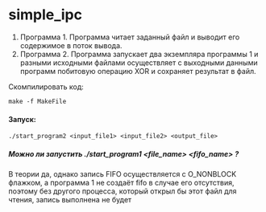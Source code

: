# simple_ipc

1) Программа 1. Программа читает заданный файл и выводит его содержимое в поток вывода.
2) Программа 2. Программа запускает два экземпляра программы 1 и разными исходными файлами осуществляет 
с выходными данными программ побитовую операцию XOR и сохраняет результат в файл.

Скомпилировать код:
```
make -f MakeFile
```

#### Запуск:
```
./start_program2 <input_file1> <input_file2> <output_file>
```

##### Можно ли запустить ./start_program1 <file_name> <fifo_name> ?

В теории да, однако запись FIFO осуществляется с O_NONBLOCK флажком, а программа 1 не создаёт fifo в случае его отсутствия, 
поэтому без другого процесса, который открыл бы 
этот файл для чтения, запись выполнена не будет
